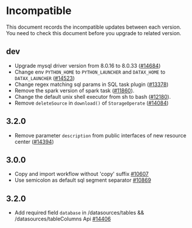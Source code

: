 # Incompatible

This document records the incompatible updates between each version. You need to check this document before you upgrade to related version.

## dev

* Upgrade mysql driver version from 8.0.16 to 8.0.33 ([#14684](https://github.com/apache/dolphinscheduler/pull/14684))
* Change env `PYTHON_HOME` to `PYTHON_LAUNCHER` and `DATAX_HOME` to `DATAX_LAUNCHER` ([#14523](https://github.com/apache/dolphinscheduler/pull/14523))
* Change regex matching sql params in SQL task plugin ([#13378](https://github.com/apache/dolphinscheduler/pull/13378))
* Remove the spark version of spark task ([#11860](https://github.com/apache/dolphinscheduler/pull/11860)).
* Change the default unix shell executor from sh to bash ([#12180](https://github.com/apache/dolphinscheduler/pull/12180)).
* Remove `deleteSource` in `download()` of `StorageOperate` ([#14084](https://github.com/apache/dolphinscheduler/pull/14084))

## 3.2.0

* Remove parameter `description` from public interfaces of new resource center  ([#14394](https://github.com/apache/dolphinscheduler/pull/14394))

## 3.0.0

* Copy and import workflow without 'copy' suffix [#10607](https://github.com/apache/dolphinscheduler/pull/10607)
* Use semicolon as default sql segment separator [#10869](https://github.com/apache/dolphinscheduler/pull/10869)

## 3.2.0

* Add required field `database` in /datasources/tables && /datasources/tableColumns Api [#14406](https://github.com/apache/dolphinscheduler/pull/14406)

